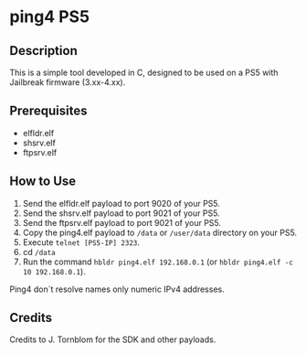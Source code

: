 # ping4 PS5

## Description
This is a simple tool developed in C, designed to be used on a PS5 with Jailbreak firmware (3.xx-4.xx).



## Prerequisites
- elfldr.elf
- shsrv.elf
- ftpsrv.elf


## How to Use
1. Send the elfldr.elf payload to port 9020 of your PS5.
2. Send the shsrv.elf payload to port 9021 of your PS5.
3. Send the ftpsrv.elf payload to port 9021 of your PS5.
4. Copy the ping4.elf payload to `/data` or `/user/data` directory on your PS5.
5. Execute `telnet [PS5-IP] 2323`.
6. cd `/data`
7. Run the command `hbldr ping4.elf 192.168.0.1` (or `hbldr ping4.elf -c 10 192.168.0.1`).

Ping4 don´t resolve names only numeric IPv4 addresses.

## Credits
Credits to J. Tornblom for the SDK and other payloads.

